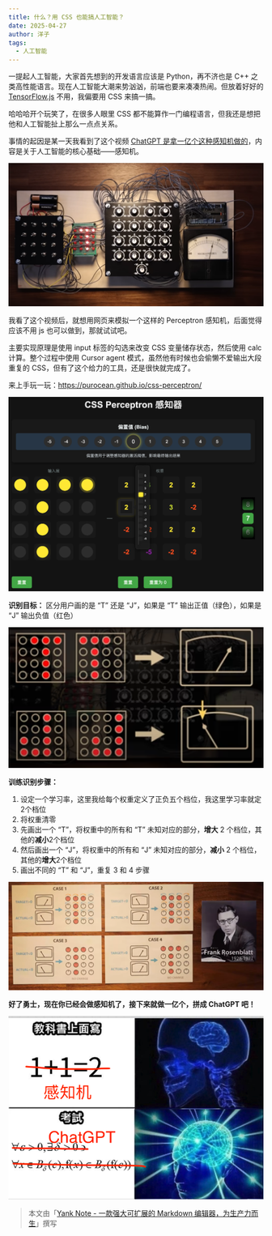 ```yaml
---
title: 什么？用 CSS 也能搞人工智能？
date: 2025-04-27
author: 洋子
tags:
  - 人工智能
---
```


一提起人工智能，大家首先想到的开发语言应该是 Python，再不济也是 C++ 之类高性能语言。现在人工智能大潮来势汹汹，前端也要来凑凑热闹。但放着好好的 [TensorFlow.js](https://www.tensorflow.org/js?hl=zh-cn) 不用，我偏要用 CSS 来搞一搞。

哈哈哈开个玩笑了，在很多人眼里 CSS 都不能算作一门编程语言，但我还是想把他和人工智能扯上那么一点点关系。

事情的起因是某一天我看到了这个视频 [ChatGPT 是拿一亿个这种感知机做的](https://www.youtube.com/watch?v=l-9ALe3U-Fg)，内容是关于人工智能的核心基础——感知机。

![Img](./FILES/2025-04-27-css-perceptron.md/img-20250427215958.png)

我看了这个视频后，就想用网页来模拟一个这样的 Perceptron 感知机，后面觉得应该不用 js 也可以做到，那就试试吧。

主要实现原理是使用 input 标签的勾选来改变 CSS 变量储存状态，然后使用 calc 计算。整个过程中使用 Cursor agent 模式，虽然他有时候也会偷懒不爱输出大段重复的 CSS，但有了这个给力的工具，还是很快就完成了。

来上手玩一玩：https://purocean.github.io/css-perceptron/

![Img](./FILES/2025-04-27-css-perceptron.md/img-20250429125330.png)

**识别目标：** 区分用户画的是 “T” 还是 “J”，如果是 “T” 输出正值（绿色），如果是 “J” 输出负值（红色）

![Img](./FILES/2025-04-27-css-perceptron.md/img-20250429130933.png)

**训练识别步骤：**
1. 设定一个学习率，这里我给每个权重定义了正负五个档位，我这里学习率就定2个档位
2. 将权重清零
3. 先画出一个 “T”，将权重中的所有和 “T” 未知对应的部分，**增大** 2 个档位，其他的**减小**2个档位
4. 然后画出一个 “J”，将权重中的所有和 “J” 未知对应的部分，**减小** 2 个档位，其他的**增大**2个档位
5. 画出不同的 “T” 和 “J”，重复 3 和 4 步骤

![Img](./FILES/2025-04-27-css-perceptron.md/img-20250427220637.png)

**好了勇士，现在你已经会做感知机了，接下来就做一亿个，拼成 ChatGPT 吧！**

![Img](./FILES/2025-04-27-css-perceptron.md/img-20250429124731.png)

> 本文由「[Yank Note - 一款强大可扩展的 Markdown 编辑器，为生产力而生](https://github.com/purocean/yn)」撰写
